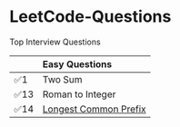 # LeetCode-Questions
 Top Interview Questions

|     | Easy Questions |
| :--- | :--- |
| ✅1 | Two Sum |
| ✅13 | Roman to Integer |
| ✅14 | [Longest Common Prefix](https://github.com/mahir097/LeetCode-Questions/blob/main/14-Longest_Common_Prefix.js) |
